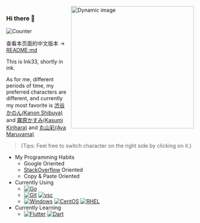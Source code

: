 <a href="https://api.smlk.org/v1/profile/switch?redirect=https://github.com/Ink-33" >
  <img align="right" src="https://api.smlk.org/v1/profile/image" width="330px" alt= "Dynamic image" title="Click to switch!" />
</a>

### Hi there 👋

![Counter](https://count.getloli.com/get/@Ink33?theme=rule34)

查看本页面的中文版本 -> [README.md](README.md)

This is Ink33, shortly in ink.

As for me, different periods of time, my preferred characters are different, and currently my most favorite is [渋谷かのん(Kanon Shibuya)](https://www.lovelive-anime.jp/yuigaoka/member/) and [霧原かすみ(Kasumi Kirihara)](https://priconne-redive.jp/ele-wp/wp-content/themes/redive/character/35.php) and [丸山彩(Aya Maruyama)](https://bang-dream.bushimo.jp/character/maruyama-aya/)

>(Tips: Feel free to switch character on the right side by clicking on it.)

- My Programming Habits
  - Google Oriented
  - [StackOverflow](https://stackoverflow.com/users/12869375/ink33?tab=profile) Oriented
  - Copy & Paste Oriented
- Currently Using
  - [![Go](https://img.shields.io/badge/-Go-00ACD7?style=flat-square&logo=Go&logoColor=fff)](https://golang.org)
  - [![Git](https://img.shields.io/badge/-Git-f05032?style=flat-square&logo=git&logoColor=white)](https://git-scm.com/)  [![vsc](https://img.shields.io/badge/-Visual%20Studio%20Code%20Insider-24BFA5?style=flat-square&logo=visual-studio-code)](https://code.visualstudio.com/)
  - [![Windows](https://img.shields.io/badge/Windows11-0078d7?style=flat-square&logo=windows&logoColor=fff)](https://blogs.windows.com/)  [![CentOS](https://img.shields.io/badge/-CentOS-262474?logo=centos&style=flat-square)](https://www.centos.org/) [![RHEL](https://img.shields.io/badge/-RHEL-ee0000?logo=Red%20Hat&style=flat-square)](https://www.redhat.com/en/technologies/linux-platforms/enterprise-linux)
- Currently Learning
  - [![Flutter](https://img.shields.io/badge/-Flutter-1389FD?style=flat-square&logo=Flutter)](https://flutter.dev/)  [![Dart](https://img.shields.io/badge/-Dart-15202F?style=flat-square&logo=Dart)](https://dart.dev/)
